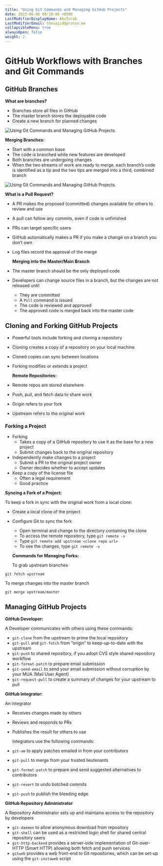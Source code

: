 ```yaml
---
title: "Using Git Commands and Managing GitHub Projects"
date: 2023-06-06 08:18:00 +0500
LastModifierDisplayName: AbuTurab
LastModifierEmail: thesajid@proton.me
collapsibleMenu: true
alwaysOpen: false
weight: 2
---
```


# **GitHub Workflows with Branches and Git Commands**

## **GitHub Branches**
  
  **What are branches?**
- Branches store all files in GitHub
- The master branch stores the deployable code
- Create a new branch for planned changes
  
![Using Git Commands and Managing GitHub Projects](/notes/ibm-devops-and-se/Using%20Git%20Commands%20and%20Managing%20GitHub%20Projects.webp)
  
  **Merging Branches:**
- Start with a common base
- The code is branched while new features are developed
- Both branches are undergoing changes
- When the two streams of work are ready to merge, each branch’s code is identified as a tip and the two tips are merged into a third, combined branch
  
![Using Git Commands and Managing GitHub Projects](/notes/ibm-devops-and-se/Using%20Git%20Commands%20and%20Managing%20GitHub%20Projects-1.webp)
  
  **What is a Pull Request?**
- A PR makes the proposed (committed) changes available for others to review and use
- A pull can follow any commits, even if code is unfinished
- PRs can target specific users
- GitHub automatically makes a PR if you make a change on a branch you don’t own
- Log files record the approval of the merge
  
  **Merging into the Master/Main Branch**
- The master branch should be the only deployed code
- Developers can change source files in a branch, but the changes are not released until
  - They are committed
  - A `Pull` command is issued
  - The code is reviewed and approved
  - The approved code is merged back into the master code
## Cloning and Forking GitHub Projects
- Powerful tools include forking and cloning a repository
- Cloning creates a copy of a repository on your local machine
- Cloned copies can sync between locations
- Forking modifies or extends a project
  
  **Remote Repositories:**
- Remote repos are stored elsewhere
- Push, pull, and fetch data to share work
- Origin refers to your fork
- Upstream refers to the original work
### Forking a Project
- Forking
  - Takes a copy of a GitHub repository to use it as the base for a new project
  - Submit changes back to the original repository
- Independently make changes to a project
  - Submit a PR to the original project owner
  - Owner decides whether to accept updates
- Keep a copy of the license file
  - Often a legal requirement
  - Good practice
	  
**Syncing a Fork of a Project:**
	  
To keep a fork in sync with the original work from a local clone:
- Create a local clone of the project
- Configure Git to sync the fork
  - Open terminal and change to the directory containing the clone
  - To access the remote repository, type `git remote -v`
  - Type `git remote add upstream <clone repo url>`
  - To see the changes, type `git remote -v`

  **Commands for Managing Forks:**

  To grab upstream branches
  
```git
git fetch upstream
```

To merge changes into the master branch
```git
git merge upstream/master
```

## **Managing GitHub Projects**
  
**GitHub Developer:**
  
  A Developer communicates with others using these commands:
- `git-clone` from the upstream to prime the local repository
- `git-pull` and `git-fetch` from “origin” to keep-up-to-date with the upstream
- `git-push` to shared repository, if you adopt CVS style shared repository workflow
- `git-format-patch` to prepare email submission
- `git-send-email` to send your email submission without corruption by your MUA (Mail User Agent)
- `git-request-pull` to create a summary of changes for your upstream to pull
  
**GitHub Integrator:**
  
  An integrator
- Receives changes made by others
- Reviews and responds to PRs
- Publishes the result for others to use
  
  Integrators use the following commands:
- `git-am` to apply patches emailed in from your contributors
- `git-pull` to merge from your trusted lieutenants
- `git-format-patch` to prepare and send suggested alternatives to contributors
- `git-revert` to undo botched commits
- `git-push` to publish the bleeding edge
  
**GitHub Repository Administrator**
  
  A Repository Administrator sets up and maintains access to the repository by developers
- `git-daemon` to allow anonymous download from repository
- `git-shell` can be used as a restricted login shell for shared central repository users
- `git-http-backend` provides a server-side implementation of Git-over-HTTP (Smart HTTP) allowing both fetch and push services
- `gitweb` provides a web front-end to Git repositories, which can be set-up using the `git-instaweb` script
